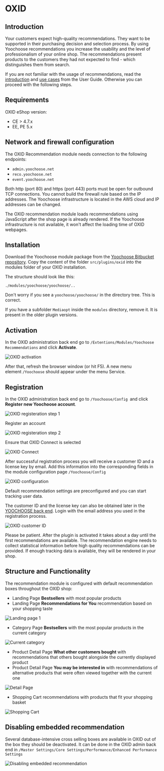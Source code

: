 # OXID

## Introduction

Your customers expect high-quality recommendations.
They want to be supported in their purchasing decision and selection process.
By using Yoochoose recommendations you increase the usability and the level of professionalism of your online shop.
The recommendations present products to the customers they had not expected to find - which distinguishes them from search.

If you are not familiar with the usage of recommendations, read the [introduction](../personalization/user_guide/introduction.md) and [use cases](../personalization/user_guide/use_cases.md) from the User Guide.
Otherwise you can proceed with the following steps.

## Requirements

OXID eShop version:

- CE &gt; 4.7.x
- EE, PE 5.x

## Network and firewall configuration

The OXID Recommendation module needs connection to the following endpoints:

- `admin.yoochoose.net`
- `reco.yoochoose.net`
- `event.yoochoose.net`

Both http (port 80) and https (port 443) ports must be open for outbound TCP connections.
You cannot build the firewall rule based on the IP addresses.
The Yoochoose infrastructure is located in the AWS cloud and IP addresses can be changed.

The OXID recommendation module loads recommendations using JavaScript after the shop page is already rendered.
If the Yoochoose infrastructure is not available, it won't affect the loading time of OXID webpages.

## Installation

Download the Yoochoose module package from the [Yoochoose Bitbucket repository](https://bitbucket.org/yoochoose/tracking).
Copy the content of the folder `src/plugins/oxid` into the modules folder of your OXID installation.

The structure should look like this:

    ./modules/yoochoose/yoochoose/..

Don't worry if you see a `yoochoose/yoochoose/` in the directory tree. This is correct.

If you have a subfolder `Mediaopt` inside the `modules` directory, remove it.
It is present in the older plugin versions.

## Activation

In the OXID administration back end go to `/Extentions/Modules/Yoochoose Recommendations` and click **Activate**.

![OXID activation](img/oxid_activate.png "OXID activation")

After that, refresh the browser window (or hit F5).
A new menu element `/Yoochoose` should appear under the menu Service.

## Registration

In the OXID administration back end go to `/Yoochoose/Config `and click **Register new Yoochoose account**.

![OXID registeration step 1](img/oxid_register.png "OXID registeration step 1")

Register an account 

![OXID registeration step 2](img/oxid_register2.png "OXID registeration step 2")

Ensure that OXID Connect is selected

![OXID Connect](img/oxid_connect.png "OXID Connect")

After successful registration process you will receive a customer ID and a license key by email.
Add this information into the corresponding fields in the module configuration page `/Yoochoose/Config`

![OXID configuration](img/oxid_config.png "OXID configuration")

Default recommendation settings are preconfigured and you can start tracking user data.

The customer ID and the license key can also be obtained later in the [YOOCHOOSE back end](https://admin.yoochoose.net).
Login with the email address you used in the registration process.

![OXID customer ID](img/oxid_customerid.png "OXID customer ID")

Please be patient. After the plugin is activated it takes about a day until the first recommendations are available.
The recommendation engine needs to collect statistical information before high quality recommendations can be provided.
If enough tracking data is available, they will be rendered in your shop.

## Structure and Functionality

The recommendation module is configured with default recommendation boxes throughout the OXID shop:

- Landing Page **Bestsellers** with most popular products
- Landing Page **Recommendations for You** recommendation based on your shopping taste

![Landing page 1](img/oxid_landing_page.png "Landing page 1")

- Category Page **Bestsellers** with the most popular products in the current category

![Current category](img/oxid_landing_page2.png "Current category")

- Product Detail Page **What other customers bought** with recommendations that others bought alongside the currently displayed product
- Product Detail Page **You may be interested in** with recommendations of alternative products that were often viewed together with the current one

![Detail Page](img/oxid_detail_page.png "Detail Page")

- Shopping Cart recommendations with products that fit your shopping basket

![Shopping Cart](img/oxid_shopping_cart.png "Shopping Cart")

## Disabling embedded recommendation

Several database-intensive cross selling boxes are available in OXID out of the box they should be deactivated.
It can be done in the OXID admin back end in `/Master Settings/Core Settings/Performance/Enhanced Performance Settings`

![Disabling embedded recommendation](img/oxid_disable_embedded.png "Disabling embedded recommendation")
